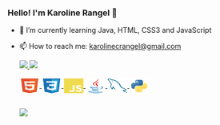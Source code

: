 ### Hello! I'm Karoline Rangel 👋

- 🌱 I’m currently learning Java, HTML, CSS3 and JavaScript
- 📫 How to reach me: karolinecrangel@gmail.com

  <div>
  <a href="https://github.com/KarolineCrangel">
      <img height="180em" src="https://github-readme-stats.vercel.app/api?username=KarolineCRangel&show_icons=true&theme=dracula&include_all_commits=true&count_private=true"/>
      <img height="180em" src="https://github-readme-stats.vercel.app/api/top-langs/?username=KarolineCRangel&layout=compact&langs_count=7&theme=dracula"/>
  </div>

  <div style="display: inline_block"><br>
      <img align="center" alt="HTML" height="30" width="40" src="https://raw.githubusercontent.com/devicons/devicon/master/icons/html5/html5-original.svg">
      <img align="center" alt="CSS" height="30" width="40" src="https://raw.githubusercontent.com/devicons/devicon/master/icons/css3/css3-original.svg">
      <img align="center" alt="Js" height="30" width="40" src="https://raw.githubusercontent.com/devicons/devicon/master/icons/javascript/javascript-plain.svg">
      <img align="center" alt="Java" height="30" width="40" src="https://raw.githubusercontent.com/devicons/devicon/master/icons/java/java-original.svg">
      <img align="center" alt="MySql" height="30" width="40" src="https://raw.githubusercontent.com/devicons/devicon/master/icons/mysql/mysql-original.svg">
      <img align="center" alt="Java" height="30" width="40" src="https://raw.githubusercontent.com/devicons/devicon/master/icons/python/python-original.svg">
      
  </div>
  
  ##
  
  <div> 
      <a href="https://www.linkedin.com/in/karoline-rangel-052233157/" target="_blank"><img src="https://img.shields.io/badge/-LinkedIn-%230077B5?style=for-the-            badge&logo=linkedin&logoColor=white" target="_blank"></a>
  </div>

